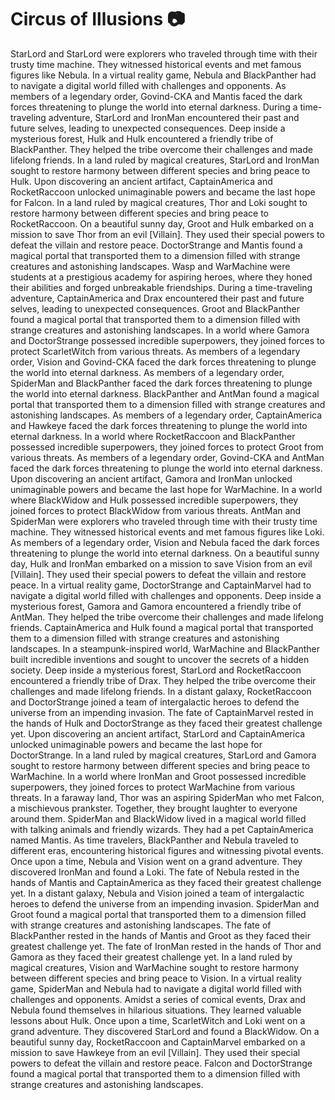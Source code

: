 # Circus of Illusions :camera: 

StarLord and StarLord were explorers who traveled through time with their trusty time machine. They witnessed historical events and met famous figures like Nebula.
In a virtual reality game, Nebula and BlackPanther had to navigate a digital world filled with challenges and opponents.
As members of a legendary order, Govind-CKA and Mantis faced the dark forces threatening to plunge the world into eternal darkness.
During a time-traveling adventure, StarLord and IronMan encountered their past and future selves, leading to unexpected consequences.
Deep inside a mysterious forest, Hulk and Hulk encountered a friendly tribe of BlackPanther. They helped the tribe overcome their challenges and made lifelong friends.
In a land ruled by magical creatures, StarLord and IronMan sought to restore harmony between different species and bring peace to Hulk.
Upon discovering an ancient artifact, CaptainAmerica and RocketRaccoon unlocked unimaginable powers and became the last hope for Falcon.
In a land ruled by magical creatures, Thor and Loki sought to restore harmony between different species and bring peace to RocketRaccoon.
On a beautiful sunny day, Groot and Hulk embarked on a mission to save Thor from an evil [Villain]. They used their special powers to defeat the villain and restore peace.
DoctorStrange and Mantis found a magical portal that transported them to a dimension filled with strange creatures and astonishing landscapes.
Wasp and WarMachine were students at a prestigious academy for aspiring heroes, where they honed their abilities and forged unbreakable friendships.
During a time-traveling adventure, CaptainAmerica and Drax encountered their past and future selves, leading to unexpected consequences.
Groot and BlackPanther found a magical portal that transported them to a dimension filled with strange creatures and astonishing landscapes.
In a world where Gamora and DoctorStrange possessed incredible superpowers, they joined forces to protect ScarletWitch from various threats.
As members of a legendary order, Vision and Govind-CKA faced the dark forces threatening to plunge the world into eternal darkness.
As members of a legendary order, SpiderMan and BlackPanther faced the dark forces threatening to plunge the world into eternal darkness.
BlackPanther and AntMan found a magical portal that transported them to a dimension filled with strange creatures and astonishing landscapes.
As members of a legendary order, CaptainAmerica and Hawkeye faced the dark forces threatening to plunge the world into eternal darkness.
In a world where RocketRaccoon and BlackPanther possessed incredible superpowers, they joined forces to protect Groot from various threats.
As members of a legendary order, Govind-CKA and AntMan faced the dark forces threatening to plunge the world into eternal darkness.
Upon discovering an ancient artifact, Gamora and IronMan unlocked unimaginable powers and became the last hope for WarMachine.
In a world where BlackWidow and Hulk possessed incredible superpowers, they joined forces to protect BlackWidow from various threats.
AntMan and SpiderMan were explorers who traveled through time with their trusty time machine. They witnessed historical events and met famous figures like Loki.
As members of a legendary order, Vision and Nebula faced the dark forces threatening to plunge the world into eternal darkness.
On a beautiful sunny day, Hulk and IronMan embarked on a mission to save Vision from an evil [Villain]. They used their special powers to defeat the villain and restore peace.
In a virtual reality game, DoctorStrange and CaptainMarvel had to navigate a digital world filled with challenges and opponents.
Deep inside a mysterious forest, Gamora and Gamora encountered a friendly tribe of AntMan. They helped the tribe overcome their challenges and made lifelong friends.
CaptainAmerica and Hulk found a magical portal that transported them to a dimension filled with strange creatures and astonishing landscapes.
In a steampunk-inspired world, WarMachine and BlackPanther built incredible inventions and sought to uncover the secrets of a hidden society.
Deep inside a mysterious forest, StarLord and RocketRaccoon encountered a friendly tribe of Drax. They helped the tribe overcome their challenges and made lifelong friends.
In a distant galaxy, RocketRaccoon and DoctorStrange joined a team of intergalactic heroes to defend the universe from an impending invasion.
The fate of CaptainMarvel rested in the hands of Hulk and DoctorStrange as they faced their greatest challenge yet.
Upon discovering an ancient artifact, StarLord and CaptainAmerica unlocked unimaginable powers and became the last hope for DoctorStrange.
In a land ruled by magical creatures, StarLord and Gamora sought to restore harmony between different species and bring peace to WarMachine.
In a world where IronMan and Groot possessed incredible superpowers, they joined forces to protect WarMachine from various threats.
In a faraway land, Thor was an aspiring SpiderMan who met Falcon, a mischievous prankster. Together, they brought laughter to everyone around them.
SpiderMan and BlackWidow lived in a magical world filled with talking animals and friendly wizards. They had a pet CaptainAmerica named Mantis.
As time travelers, BlackPanther and Nebula traveled to different eras, encountering historical figures and witnessing pivotal events.
Once upon a time, Nebula and Vision went on a grand adventure. They discovered IronMan and found a Loki.
The fate of Nebula rested in the hands of Mantis and CaptainAmerica as they faced their greatest challenge yet.
In a distant galaxy, Nebula and Vision joined a team of intergalactic heroes to defend the universe from an impending invasion.
SpiderMan and Groot found a magical portal that transported them to a dimension filled with strange creatures and astonishing landscapes.
The fate of BlackPanther rested in the hands of Mantis and Groot as they faced their greatest challenge yet.
The fate of IronMan rested in the hands of Thor and Gamora as they faced their greatest challenge yet.
In a land ruled by magical creatures, Vision and WarMachine sought to restore harmony between different species and bring peace to Vision.
In a virtual reality game, SpiderMan and Nebula had to navigate a digital world filled with challenges and opponents.
Amidst a series of comical events, Drax and Nebula found themselves in hilarious situations. They learned valuable lessons about Hulk.
Once upon a time, ScarletWitch and Loki went on a grand adventure. They discovered StarLord and found a BlackWidow.
On a beautiful sunny day, RocketRaccoon and CaptainMarvel embarked on a mission to save Hawkeye from an evil [Villain]. They used their special powers to defeat the villain and restore peace.
Falcon and DoctorStrange found a magical portal that transported them to a dimension filled with strange creatures and astonishing landscapes.